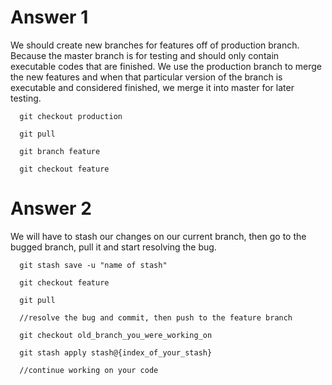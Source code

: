 # Answer 1
We should create new branches for features off of production branch. Because the master branch is for testing and should only contain executable codes that are finished. We use the production branch to merge the new features and when that particular version of the branch is executable and considered finished, we merge it into master for later testing.

```
  git checkout production

  git pull

  git branch feature

  git checkout feature
```

# Answer 2
We will have to stash our changes on our current branch, then go to the bugged branch, pull it and start resolving the bug.

```
  git stash save -u "name of stash"

  git checkout feature

  git pull

  //resolve the bug and commit, then push to the feature branch

  git checkout old_branch_you_were_working_on

  git stash apply stash@{index_of_your_stash}

  //continue working on your code
```